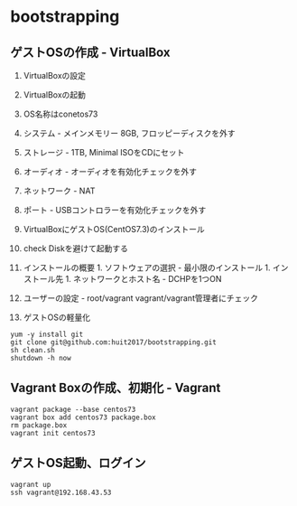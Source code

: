 # bootstrapping

## ゲストOSの作成 - VirtualBox

1. VirtualBoxの設定
  1. VirtualBoxの起動
  1. OS名称はconetos73
  1. システム - メインメモリー 8GB, フロッピーディスクを外す
  1. ストレージ - 1TB, Minimal ISOをCDにセット
  1. オーディオ - オーディオを有効化チェックを外す
  1. ネットワーク - NAT
  1. ポート - USBコントロラーを有効化チェックを外す

1. VirtualBoxにゲストOS(CentOS7.3)のインストール
  1. check Diskを避けて起動する
  1. インストールの概要
    1. ソフトウェアの選択 - 最小限のインストール
    1. インストール先
    1. ネットワークとホスト名 - DCHPを1つON
  1. ユーザーの設定 - root/vagrant vagrant/vagrant管理者にチェック

1. ゲストOSの軽量化
```
yum -y install git
git clone git@github.com:huit2017/bootstrapping.git
sh clean.sh
shutdown -h now
```

## Vagrant Boxの作成、初期化 - Vagrant
```
vagrant package --base centos73
vagrant box add centos73 package.box
rm package.box
vagrant init centos73
```
## ゲストOS起動、ログイン
```
vagrant up
ssh vagrant@192.168.43.53
```
